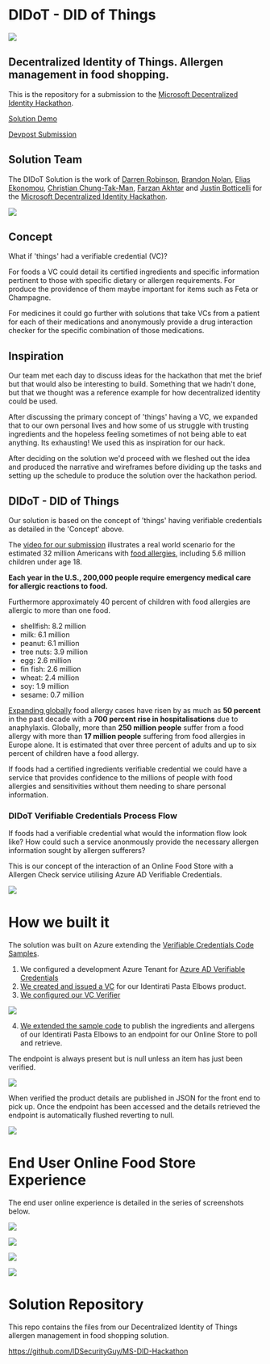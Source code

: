 # DIDoT - DID of Things

![](https://github.com/IDSecurityGuy/MS-DID-Hackathon/blob/main/doc/IdentiratiLogo.png?csf=1&web=1&e=9k9PG3)

## Decentralized Identity of Things. Allergen management in food shopping.

This is the repository for a submission to the [Microsoft Decentralized Identity Hackathon](https://microsoft-did.devpost.com/).

[Solution Demo](https://www.youtube.com/watch?v=2VF7229iJ6A)

[Devpost Submission](https://devpost.com/software/did-of-things-didot-allergen-management-in-food-shopping)

## Solution Team

The DIDoT Solution is the work of [Darren Robinson](https://www.linkedin.com/in/darrenjrobinson/), [Brandon Nolan](https://www.linkedin.com/in/brandonnolan/), [Elias Ekonomou](https://www.linkedin.com/in/elias-ekonomou-a124b011/), [Christian Chung-Tak-Man](https://www.linkedin.com/in/christianchung/), [Farzan Akhtar](https://www.linkedin.com/in/farzan-a-088644127/) and [Justin Botticelli](https://www.linkedin.com/in/justin-botticelli/) for the [Microsoft Decentralized Identity Hackathon](https://microsoft-did.devpost.com/).

![](https://github.com/IDSecurityGuy/MS-DID-Hackathon/blob/main/doc/AboutUs.png?csf=1&web=1&e=RZCfVC)

## Concept

What if 'things' had a verifiable credential (VC)? 

For foods a VC could detail its certified ingredients and specific information pertinent to those with specific dietary or allergen requirements. For produce the providence of them maybe important for items such as Feta or Champagne. 

For medicines it could go further with solutions that take VCs from a patient for each of their medications and anonymously provide a drug interaction checker for the specific combination of those medications.  

## Inspiration

Our team met each day to discuss ideas for the hackathon that met the brief but that would also be interesting to build. Something that we hadn't done, but that we thought was a reference example for how decentralized identity could be used.

After discussing the primary concept of  'things' having a VC, we expanded that to our own personal lives and how some of us struggle with trusting ingredients and the hopeless feeling sometimes of not being able to eat anything. Its exhausting! We used this as inspiration for our hack.

After deciding on the solution we'd proceed with we fleshed out the idea and produced the narrative and wireframes before dividing up the tasks and setting up the schedule to produce the solution over the hackathon period.

## DIDoT - DID of Things

Our solution is based on the concept of 'things' having verifiable credentials as detailed in the 'Concept' above. 

The [video for our submission](https://www.youtube.com/watch?v=2VF7229iJ6A) illustrates a real world scenario for the estimated 32 million Americans with [food allergies](https://www.foodallergy.org/resources/facts-and-statistics#:~:text=How%20Many%20People%20Have%20Food,roughly%20two%20in%20every%20classroom.), including 5.6 million children under age 18.

**Each year in the U.S., 200,000 people require emergency medical care for allergic reactions to food.**

Furthermore approximately 40 percent of children with food allergies are allergic to more than one food.

* shellfish: 8.2 million
* milk: 6.1 million
* peanut: 6.1 million
* tree nuts: 3.9 million
* egg: 2.6 million
* fin fish: 2.6 million
* wheat: 2.4 million
* soy: 1.9 million
* sesame: 0.7 million

[Expanding globally](https://www.rte.ie/brainstorm/2018/1112/1010346-why-has-there-been-a-global-increase-in-food-allergies/) food allergy cases have risen by as much as **50 percent** in the past decade with a **700 percent rise in hospitalisations** due to anaphylaxis. Globally, more than **250 million people** suffer from a food allergy with more than **17 million people** suffering from food allergies in Europe alone. It is estimated that over three percent of adults and up to six percent of children have a food allergy.

If foods had a certified ingredients verifiable credential we could have a service that provides confidence to the millions of people with food allergies and sensitivities without them needing to share personal information. 

### DIDoT Verifiable Credentials Process Flow

If foods had a verifiable credential what would the information flow look like? How could such a service anonmously provide the necessary allergen information sought by allergen sufferers?

This is our concept of the interaction of an Online Food Store with a Allergen Check service utilising Azure AD Verifiable Credentials.

![](https://github.com/IDSecurityGuy/MS-DID-Hackathon/blob/main/doc/DIDoT-Process-Flow.png?csf=1&web=1&e=5M4swu)

# How we built it

The solution was built on Azure extending the [Verifiable Credentials Code Samples](https://github.com/Azure-Samples/active-directory-verifiable-credentials?WT.mc_id=EM-MVP-5002871).

1. We configured a development Azure Tenant for [Azure AD Verifiable Credentials](https://docs.microsoft.com/en-us/azure/active-directory/verifiable-credentials/verifiable-credentials-configure-tenant?WT.mc_id=EM-MVP-5002871)
2. [We created and issued a VC](https://docs.microsoft.com/en-us/azure/active-directory/verifiable-credentials/verifiable-credentials-configure-issuer?WT.mc_id=EM-MVP-5002871) for our Identirati Pasta Elbows product.
3. [We configured our VC Verifier](https://docs.microsoft.com/en-us/azure/active-directory/verifiable-credentials/verifiable-credentials-configure-verifier?WT.mc_id=EM-MVP-5002871)

![](https://github.com/IDSecurityGuy/MS-DID-Hackathon/blob/main/doc/VerifierSuccess.png?csf=1&web=1&e=Xw4ELa)

4. [We extended the sample code](https://github.com/Azure-Samples/active-directory-verifiable-credentials-dotnet?WT.mc_id=EM-MVP-5002871) to publish the ingredients and allergens of our Identirati Pasta Elbows to an endpoint for our Online Store to poll and retrieve. 

The endpoint is always present but is null unless an item has just been verified. 

![](https://github.com/IDSecurityGuy/MS-DID-Hackathon/blob/main/doc/ProductIngredientsEndpoint.png?csf=1&web=1&e=6IxVWU)

When verified the product details are published in JSON for the front end to pick up. Once the endpoint has been accessed and the details retrieved the endpoint is automatically flushed reverting to null.

![](https://github.com/IDSecurityGuy/MS-DID-Hackathon/blob/main/doc/ProductIngredientsEndpointJSON.png?csf=1&web=1&e=HqgUY3)


# End User Online Food Store Experience
The end user online experience is detailed in the series of screenshots below. 

![](https://github.com/IDSecurityGuy/MS-DID-Hackathon/blob/main/doc/OnlineFoodStore1.png?csf=1&web=1&e=bEhCPe)

![](https://github.com/IDSecurityGuy/MS-DID-Hackathon/blob/main/doc/OnlineFoodStore2.png?csf=1&web=1&e=3ESvgO)

![](https://github.com/IDSecurityGuy/MS-DID-Hackathon/blob/main/doc/OnlineFoodStore3.png?csf=1&web=1&e=9glkkK)

![](https://github.com/IDSecurityGuy/MS-DID-Hackathon/blob/main/doc/OnlineFoodStore4.png?csf=1&web=1&e=ecCKq0)

# Solution Repository

This repo contains the files from our Decentralized Identity of Things allergen management in food shopping solution.

https://github.com/IDSecurityGuy/MS-DID-Hackathon


